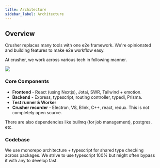 ```yaml
---
title: Architecture
sidebar_label: Architecture
---
```


## Overview
Crusher replaces many tools with one e2e framework. We're opinionated and building features to make e2e workflow easy.

At crusher, we work across various tech in following manner.

<a href="/img/architecture/high-level-architecture.svg" target="_blank">
  <img src="/img/architecture/high-level-architecture.svg" />
</a>

### Core Components
- **Frontend** - React (using Nextjs), Jotai, SWR, Tailwind + emotion.
- **Backend** - Express, typescript, routing controller, typedi, Prisma.
- **Test runner & Worker**
- **Crusher recorder** - Electron, V8, Blink, C++, react, redux. This is not completely open source.

There are also dependencies like bullmq (for job management), postgres, etc.

### Codebase
We use monorepo architecture + typescript for shared type checking across packages. We strive to use typescript 100% but might often bypass it with any to develop fast.
